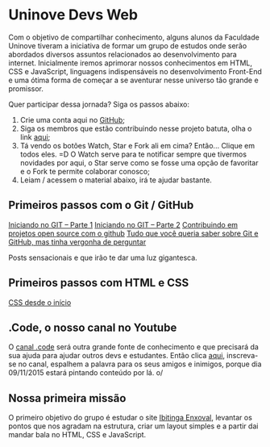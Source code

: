 # Uninove Devs Web

Com o objetivo de compartilhar conhecimento, alguns alunos da Faculdade Uninove tiveram a iniciativa de formar um grupo de estudos onde serão abordados diversos assuntos relacionados ao desenvolvimento para internet. Inicialmente iremos aprimorar nossos conhecimentos em HTML, CSS e JavaScript, linguagens indispensáveis no desenvolvimento Front-End e uma ótima forma de começar a se aventurar nesse universo tão grande e promissor.

Quer participar dessa jornada?
Siga os passos abaixo:

1. Crie uma conta aqui no [GitHub](https://github.com/join);
2. Siga os membros que estão contribuindo nesse projeto batuta, olha o link [aqui](https://github.com/joaomariocardoso/uninove-devs-web/graphs/contributors);
3. Tá vendo os botões Watch, Star e Fork ali em cima? Então... Clique em todos eles. =D O Watch serve para te notificar sempre que tivermos novidades por aqui, o Star serve como se fosse uma opção de favoritar e o Fork te permite colaborar conosco;
4. Leiam / acessem o material abaixo, irá te ajudar bastante.

Primeiros passos com o Git / GitHub
-----------------------------------

[Iniciando no GIT – Parte 1](http://tableless.com.br/iniciando-no-git-parte-1/)
[Iniciando no GIT – Parte 2](http://tableless.com.br/iniciando-no-git-parte-2/)
[Contribuindo em projetos open source com o github](http://tableless.com.br/contribuindo-em-projetos-open-source-com-o-github/)
[Tudo que você queria saber sobre Git e GitHub, mas tinha vergonha de perguntar](http://tableless.com.br/tudo-que-voce-queria-saber-sobre-git-e-github-mas-tinha-vergonha-de-perguntar/)

Posts sensacionais e que irão te dar uma luz gigantesca.


Primeiros passos com HTML e CSS
-------------------------------

[CSS desde o início](http://www.maujor.com/tutorial/joe/cssjoe1.php)


.Code, o nosso canal no Youtube
-------------------------------

O [canal .code](http://dotcode.net.br/youtube) será outra grande fonte de conhecimento e que precisará da sua ajuda para ajudar outros devs e estudantes. Então clica [aqui](http://dotcode.net.br/youtube), inscreva-se no canal, espalhem a palavra para os seus amigos e inimigos, porque dia 09/11/2015 estará pintando conteúdo por lá. o/


Nossa primeira missão
---------------------

O primeiro objetivo do grupo é estudar o site [Ibitinga Enxoval](www.ibitingaenxoval.com.br), levantar os pontos que nos agradam na estrutura, criar um layout simples e a partir dai mandar bala no HTML, CSS e JavaScript.
